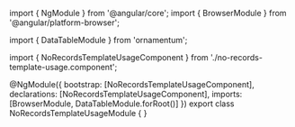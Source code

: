 import { NgModule } from '@angular/core';
import { BrowserModule } from '@angular/platform-browser';
  
import { DataTableModule } from 'ornamentum';
  
import { NoRecordsTemplateUsageComponent } from './no-records-template-usage.component';

@NgModule({
 bootstrap: [NoRecordsTemplateUsageComponent],
 declarations: [NoRecordsTemplateUsageComponent],
 imports: [BrowserModule, DataTableModule.forRoot()]
})
export class NoRecordsTemplateUsageModule {
}
